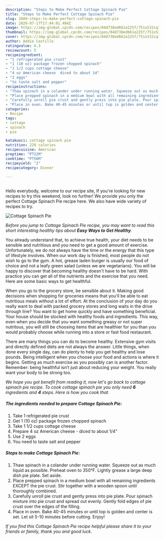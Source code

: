 ```yaml
---
description: "Steps to Make Perfect Cottage Spinach Pie"
title: "Steps to Make Perfect Cottage Spinach Pie"
slug: 2689-steps-to-make-perfect-cottage-spinach-pie
date: 2020-07-17T17:44:01.484Z
image: https://img-global.cpcdn.com/recipes/04d738ed661e225f/751x532cq70/cottage-spinach-pie-recipe-main-photo.jpg
thumbnail: https://img-global.cpcdn.com/recipes/04d738ed661e225f/751x532cq70/cottage-spinach-pie-recipe-main-photo.jpg
cover: https://img-global.cpcdn.com/recipes/04d738ed661e225f/751x532cq70/cottage-spinach-pie-recipe-main-photo.jpg
author: Addie Castillo
ratingvalue: 4.3
reviewcount: 5
recipeingredient:
- "1 refrigerated pie crust"
- "1 (10 oz) package frozen chopped spinach"
- "1 1/2 cups cottage cheese"
- "4 oz American cheese  diced to about 14"
- "2 eggs"
- "to taste salt and pepper"
recipeinstructions:
- "Thaw spinach in a colander under running water. Squeeze out as much liquid as possible. Preheat oven to 350°F. Lightly grease a large deep dish pie plate. Set aside."
- "Place prepped spinach in a medium bowl with all remaining ingredients EXCEPT the pie crust. Stir together with a wooden spoon until thoroughly combined."
- "Carefully unroll pie crust and gently press into pie plate. Pour spinach mixture into pie crust and spread out evenly. Gently fold edges of pie crust over the edges of the filling."
- "Place in oven. Bake 40-45 minutes or until top is golden and center is set. Let sit 5-10 minutes before cutting. Enjoy!"
categories:
- Recipe
tags:
- cottage
- spinach
- pie

katakunci: cottage spinach pie 
nutrition: 229 calories
recipecuisine: American
preptime: "PT22M"
cooktime: "PT56M"
recipeyield: "2"
recipecategory: Dinner

---
```

<br>
Hello everybody, welcome to our recipe site, If you're looking for new recipes to try this weekend, look no further! We provide you only the perfect Cottage Spinach Pie recipe here. We also have wide variety of recipes to try.
<br>


![Cottage Spinach Pie](https://img-global.cpcdn.com/recipes/04d738ed661e225f/751x532cq70/cottage-spinach-pie-recipe-main-photo.jpg)

<i>Before you jump to Cottage Spinach Pie recipe, you may want to read this short interesting healthy tips about <strong>Easy Ways to Get Healthy</strong>.</i>

You already understand that, to achieve true health, your diet needs to be sensible and nutritious and you need to get a good amount of exercise. Unfortunately, we do not always have the time or the energy that this type of lifestyle involves. When our work day is finished, most people do not wish to go to the gym. A hot, grease laden burger is usually our food of choice and not a leafy green salad (unless we are vegetarians). You will be happy to discover that becoming healthy doesn't have to be hard. With practice you can get all of the nutrients and the exercise that you need. Here are some basic ways to get healthful.

When you go to the grocery store, be sensible about it. Making good decisions when shopping for groceries means that you'll be able to eat nutritious meals without a lot of effort. At the conclusion of your day do you really want to deal with packed grocery stores and long waits in the drive through line? You want to get home quickly and have something beneficial. Your house should be stocked with healthy foods and ingredients. This way, even when you decide that you want something greasy or not super nutritous, you will still be choosing items that are healthier for you than you would probably choose while running into a store or fast food restaurant.

There are many things you can do to become healthy. Extensive gym visits and directly defined diets are not always the answer. Little things, when done every single day, can do plenty to help you get healthy and lose pounds. Being intelligent when you choose your food and actions is where it begins. Getting as much exercise as you possibly can is another factor. Remember: being healthful isn’t just about reducing your weight. You really want your body to be strong too. 


<i>We hope you got benefit from reading it, now let's go back to cottage spinach pie recipe. To cook cottage spinach pie you only need <strong>6</strong> ingredients and <strong>4</strong> steps. Here is how you cook that.
</i>

##### The ingredients needed to prepare Cottage Spinach Pie:

1. Take 1 refrigerated pie crust
1. Get 1 (10 oz) package frozen chopped spinach
1. Take 1 1/2 cups cottage cheese
1. Prepare 4 oz American cheese - diced to about 1/4&#34;
1. Use 2 eggs
1. You need to taste salt and pepper


##### Steps to make Cottage Spinach Pie:

1. Thaw spinach in a colander under running water. Squeeze out as much liquid as possible. Preheat oven to 350°F. Lightly grease a large deep dish pie plate. Set aside.
1. Place prepped spinach in a medium bowl with all remaining ingredients EXCEPT the pie crust. Stir together with a wooden spoon until thoroughly combined.
1. Carefully unroll pie crust and gently press into pie plate. Pour spinach mixture into pie crust and spread out evenly. Gently fold edges of pie crust over the edges of the filling.
1. Place in oven. Bake 40-45 minutes or until top is golden and center is set. Let sit 5-10 minutes before cutting. Enjoy!


<i>If you find this Cottage Spinach Pie recipe helpful please share it to your friends or family, thank you and good luck.</i>

